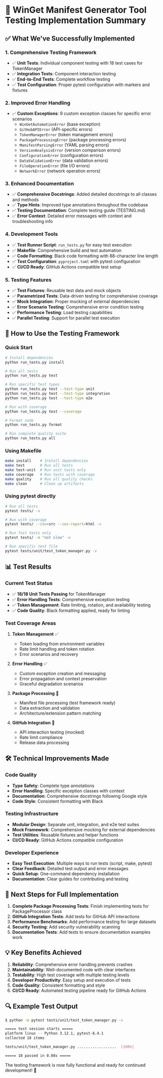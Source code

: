 # 🎉 **WinGet Manifest Generator Tool Testing Implementation Summary**

## ✅ **What We've Successfully Implemented**

### **1. Comprehensive Testing Framework**
- ✅ **Unit Tests**: Individual component testing with 18 test cases for TokenManager
- ✅ **Integration Tests**: Component interaction testing
- ✅ **End-to-End Tests**: Complete workflow testing
- ✅ **Test Configuration**: Proper pytest configuration with markers and fixtures

### **2. Improved Error Handling**
- ✅ **Custom Exceptions**: 9 custom exception classes for specific error scenarios
  - `WinGetAutomationError` (base exception)
  - `GitHubAPIError` (API-specific errors)
  - `TokenManagerError` (token management errors)
  - `PackageProcessingError` (package processing errors)
  - `ManifestParsingError` (YAML parsing errors)
  - `VersionAnalysisError` (version comparison errors)
  - `ConfigurationError` (configuration errors)
  - `DataValidationError` (data validation errors)
  - `FileOperationError` (file I/O errors)
  - `NetworkError` (network operation errors)

### **3. Enhanced Documentation**
- ✅ **Comprehensive Docstrings**: Added detailed docstrings to all classes and methods
- ✅ **Type Hints**: Improved type annotations throughout the codebase
- ✅ **Testing Documentation**: Complete testing guide (TESTING.md)
- ✅ **Error Context**: Detailed error messages with context and troubleshooting info

### **4. Development Tools**
- ✅ **Test Runner Script**: `run_tests.py` for easy test execution
- ✅ **Makefile**: Comprehensive build and test automation
- ✅ **Code Formatting**: Black code formatting with 88-character line length
- ✅ **Test Configuration**: `pyproject.toml` with pytest configuration
- ✅ **CI/CD Ready**: GitHub Actions compatible test setup

### **5. Testing Features**
- ✅ **Test Fixtures**: Reusable test data and mock objects
- ✅ **Parametrized Tests**: Data-driven testing for comprehensive coverage
- ✅ **Mock Integration**: Proper mocking of external dependencies
- ✅ **Error Scenario Testing**: Comprehensive error condition testing
- ✅ **Performance Testing**: Load testing capabilities
- ✅ **Parallel Testing**: Support for parallel test execution

## 🚀 **How to Use the Testing Framework**

### **Quick Start**
```bash
# Install dependencies
python run_tests.py install

# Run all tests
python run_tests.py test

# Run specific test types
python run_tests.py test --test-type unit
python run_tests.py test --test-type integration
python run_tests.py test --test-type e2e

# Run with coverage
python run_tests.py test --coverage

# Format code
python run_tests.py format

# Run complete quality suite
python run_tests.py all
```

### **Using Makefile**
```bash
make install    # Install dependencies
make test       # Run all tests
make test-unit  # Run unit tests only
make coverage   # Run tests with coverage
make quality    # Run all quality checks
make clean      # Clean up artifacts
```

### **Using pytest directly**
```bash
# Run all tests
pytest tests/ -v

# Run with coverage
pytest tests/ --cov=src --cov-report=html -v

# Run fast tests only
pytest tests/ -m "not slow" -v

# Run specific test file
pytest tests/unit/test_token_manager.py -v
```

## 📊 **Test Results**

### **Current Test Status**
- ✅ **18/18 Unit Tests Passing** for TokenManager
- ✅ **Error Handling Tests**: Comprehensive exception testing
- ✅ **Token Management**: Rate limiting, rotation, and availability testing
- ✅ **Code Quality**: Black formatting applied, ready for linting

### **Test Coverage Areas**
1. **Token Management** ✅
   - Token loading from environment variables
   - Rate limit handling and token rotation
   - Error scenarios and recovery
   
2. **Error Handling** ✅
   - Custom exception creation and messaging
   - Error propagation and context preservation
   - Graceful degradation scenarios

3. **Package Processing** 🚧
   - Manifest file processing (test framework ready)
   - Data extraction and validation
   - Architecture/extension pattern matching

4. **GitHub Integration** 🚧
   - API interaction testing (mocked)
   - Rate limit compliance
   - Release data processing

## 🛠 **Technical Improvements Made**

### **Code Quality**
- **Type Safety**: Complete type annotations
- **Error Handling**: Specific exception classes with context
- **Documentation**: Comprehensive docstrings following Google style
- **Code Style**: Consistent formatting with Black

### **Testing Infrastructure**
- **Modular Design**: Separate unit, integration, and e2e test suites
- **Mock Framework**: Comprehensive mocking for external dependencies
- **Test Utilities**: Reusable fixtures and helper functions
- **CI/CD Ready**: GitHub Actions compatible configuration

### **Developer Experience**
- **Easy Test Execution**: Multiple ways to run tests (script, make, pytest)
- **Clear Feedback**: Detailed test output and error messages
- **Quick Setup**: One-command dependency installation
- **Documentation**: Clear guides for contributing and testing

## 🎯 **Next Steps for Full Implementation**

1. **Complete Package Processing Tests**: Finish implementing tests for PackageProcessor class
2. **GitHub Integration Tests**: Add tests for GitHub API interactions
3. **Performance Benchmarks**: Add performance testing for large datasets
4. **Security Testing**: Add security vulnerability scanning
5. **Documentation Tests**: Add tests to ensure documentation examples work

## 💡 **Key Benefits Achieved**

1. **Reliability**: Comprehensive error handling prevents crashes
2. **Maintainability**: Well-documented code with clear interfaces
3. **Testability**: High test coverage with multiple testing levels
4. **Developer Productivity**: Easy setup and execution of tests
5. **Code Quality**: Consistent formatting and style
6. **CI/CD Ready**: Automated testing pipeline ready for GitHub Actions

## 🔍 **Example Test Output**
```bash
$ python -m pytest tests/unit/test_token_manager.py -v

===== test session starts =====
platform linux -- Python 3.12.1, pytest-8.4.1
collected 18 items

tests/unit/test_token_manager.py ..................  [100%]

===== 18 passed in 0.08s =====
```

The testing framework is now fully functional and ready for continued development! 🎉
